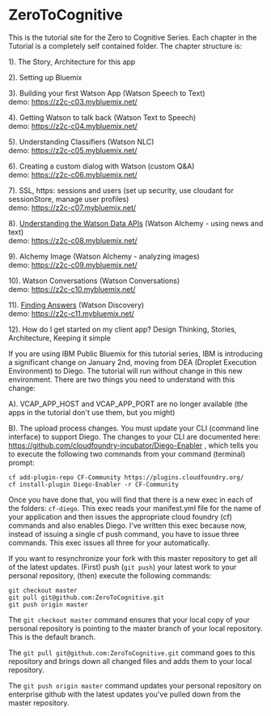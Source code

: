 # ZeroToCognitive

This is the tutorial site for the Zero to Cognitive Series. Each chapter in the Tutorial is a completely self contained folder. The chapter structure is:    


1). The Story, Architecture for this app

2). Setting up Bluemix

3). Building your first Watson App					  (Watson Speech to Text)  
    demo: https://z2c-c03.mybluemix.net/

4). Getting Watson to talk back							  (Watson Text to Speech)  
    demo: https://z2c-c04.mybluemix.net/

5). Understanding Classifiers									(Watson NLC)  
    demo: https://z2c-c05.mybluemix.net/

6). Creating a custom dialog with Watson		  (custom Q&A)  
    demo: https://z2c-c06.mybluemix.net/

7). SSL, https: sessions and users				    (set up security, use cloudant for sessionStore, manage user profiles)  
    demo: https://z2c-c07.mybluemix.net/

8). [Understanding the Watson Data APIs](./Chapter08/README.md)		  	  (Watson Alchemy - using news and text)  
    demo: https://z2c-c08.mybluemix.net/

9). Alchemy Image				                      (Watson Alchemy - analyzing images)  
    demo: https://z2c-c09.mybluemix.net/

10). Watson Conversations                     (Watson Conversations)  
    demo: https://z2c-c10.mybluemix.net/

11). [Finding Answers](./Chapter11/README.md)                					(Watson Discovery)  
    demo: https://z2c-c11.mybluemix.net/

12). How do I get started on my client app?		Design Thinking, Stories, Architecture, Keeping it simple 

If you are using IBM Public Bluemix for this tutorial series, IBM is introducing a significant change on January 2nd, moving from DEA (Droplet Execution Environment) to Diego. The tutorial will run without change in this new environment. There are two things you need to understand with this change:

A). VCAP_APP_HOST and VCAP_APP_PORT are no longer available (the apps in the tutorial don't use them, but you might)

B). The upload process changes. You must update your CLI (command line interface) to support Diego. The changes to your CLI are documented here: https://github.com/cloudfoundry-incubator/Diego-Enabler , which tells you to execute the following two commands from your command (terminal) prompt:

    cf add-plugin-repo CF-Community https://plugins.cloudfoundry.org/
    cf install-plugin Diego-Enabler -r CF-Community

Once you have done that, you will find that there is a new exec in each of the folders: `cf-diego`. This exec reads your manifest.yml file for the name of your application and then issues the appropriate cloud foundry (cf) commands and also enables Diego. I've written this exec because now, instead of issuing a single cf push command, you have to issue three commands. This exec issues all three for your automatically.

If you want to resynchronize your fork with this master repository to get all of the latest updates. (First) push (`git push`) your latest work to your personal repository, (then) execute the following commands:

    git checkout master
    git pull git@github.com:ZeroToCognitive.git
    git push origin master

The `git checkout master` command ensures that your local copy of your personal repository is pointing to the master branch of your local repository. This is the default branch.

The `git pull git@github.com:ZeroToCognitive.git` command goes to this repository and brings down all changed files and adds them to your local repository.

The `git push origin master` command updates your personal repository on enterprise github with the latest updates you've pulled down from the master repository.
